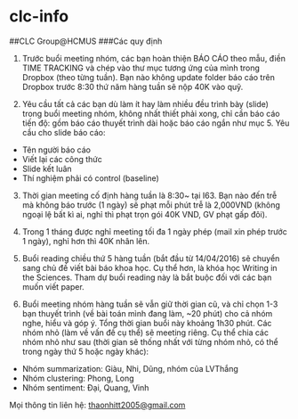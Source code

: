 # clc-info
##CLC Group@HCMUS
###Các quy định

1. Trước buổi meeting nhóm, các bạn hoàn thiện BÁO CÁO theo mẫu, điền TIME TRACKING và chép vào thư mục tương ứng của mình trong Dropbox (theo từng tuần). 
Bạn nào không update folder báo cáo trên Dropbox trước 8:30 thứ năm hàng tuần sẽ nộp 40K vào quỹ.

2. Yêu cầu tất cả các bạn dù làm ít hay làm nhiều đều trình bày (slide) trong buổi meeting nhóm, không nhất thiết phải xong, chỉ cần báo cáo tiến độ: gồm báo cáo thuyết trình dài hoặc báo cáo ngắn như mục 5. 
Yêu cầu cho slide báo cáo:
- Tên người báo cáo
- Viết lại các công thức
- Slide kết luân
- Thí nghiệm phải có control (baseline)

3. Thời gian meeting cố định hàng tuần là 8:30~ tại I63. Bạn nào đến trễ mà không báo trước (1 ngày) sẽ phạt mỗi phút trễ là 2,000VND (không ngoại lệ bất kì ai, nghỉ thì phạt trọn gói 40K VND, GV phạt gấp đôi).

4. Trong 1 tháng được nghỉ meeting tối đa 1 ngày phép (mail xin phép trước 1 ngày), nghỉ hơn thì 40K nhân lên.

5. Buổi reading chiều thứ 5 hàng tuần (bắt đầu từ 14/04/2016) sẽ chuyển sang chủ đề viết bài báo khoa học. Cụ thể hơn, là khóa học Writing in the Sciences. Tham dự buổi reading này là bắt buộc đối với các bạn muốn viết paper.

6. Buổi meeting nhóm hàng tuần sẽ vẫn giữ thời gian cũ, và chỉ chọn 1-3 bạn thuyết trình (về bài toán mình đang làm, ~20 phút) cho cả nhóm nghe, hiểu và góp ý. Tổng thời gian buổi này khoảng 1h30 phút. Các nhóm nhỏ (làm về vấn đề cụ thể) sẽ meeting riêng. Cụ thể chia các nhóm nhỏ như sau (thời gian sẽ thống nhất với từng nhóm nhỏ, có thể trong ngày thứ 5 hoặc ngày khác):
- Nhóm summarization: Giàu, Nhi, Dũng, nhóm của LVThắng
- Nhóm clustering: Phong, Long
- Nhóm sentiment: Đại, Quang, Vinh

Mọi thông tin liên hệ: thaonhitt2005@gmail.com

